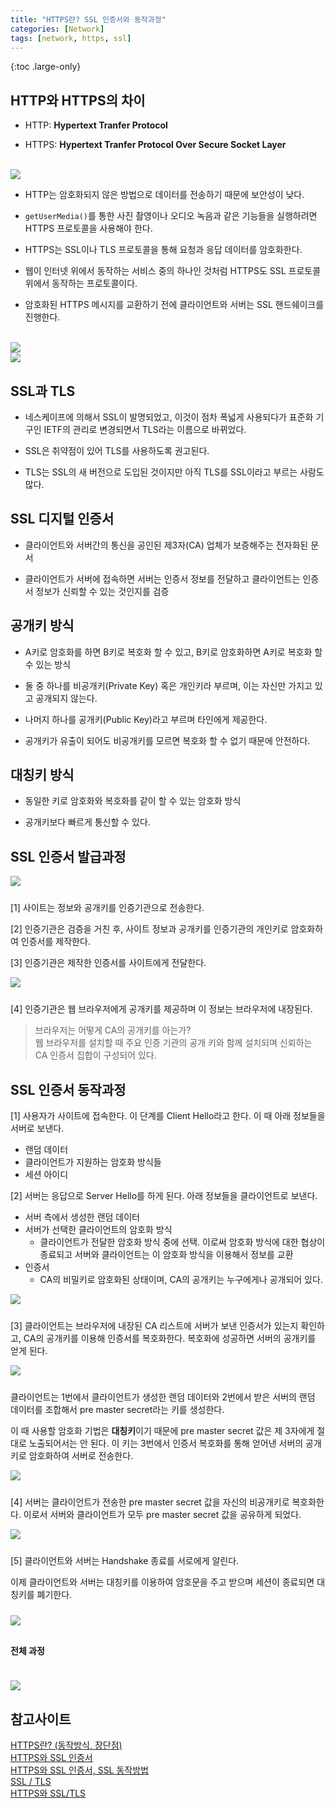 ```yaml
---
title: "HTTPS란? SSL 인증서와 동작과정"
categories: [Network]
tags: [network, https, ssl]
---
```


{:toc .large-only}

## HTTP와 HTTPS의 차이

- HTTP: **Hypertext Tranfer Protocol**

- HTTPS: **Hypertext Tranfer Protocol Over Secure Socket Layer**

<br/>

<img src="../../assets/img/blog/network/2021-09-07-https-ssl_01.jpg">

<br/>

- HTTP는 암호화되지 않은 방법으로 데이터를 전송하기 때문에 보안성이 낮다.

- `getUserMedia()`를 통한 사진 촬영이나 오디오 녹음과 같은 기능들을 실행하려면 HTTPS 프로토콜을 사용해야 한다.

- HTTPS는 SSL이나 TLS 프로토콜을 통해 요청과 응답 데이터를 암호화한다.

- 웹이 인터넷 위에서 동작하는 서비스 중의 하나인 것처럼 HTTPS도 SSL 프로토콜 위에서 동작하는 프로토콜이다.

- 암호화된 HTTPS 메시지를 교환하기 전에 클라이언트와 서버는 SSL 핸드쉐이크를 진행한다.

<br/>

<img src="../../assets/img/blog/network/2021-09-07-https-ssl_02.png">

<br/>

<img src="../../assets/img/blog/network/2021-09-07-https-ssl_03.png">

## SSL과 TLS

- 네스케이프에 의해서 SSL이 발명되었고, 이것이 점차 폭넓게 사용되다가 표준화 기구인 IETF의 관리로 변경되면서 TLS라는 이름으로 바뀌었다.

- SSL은 취약점이 있어 TLS를 사용하도록 권고된다.

- TLS는 SSL의 새 버전으로 도입된 것이지만 아직 TLS를 SSL이라고 부르는 사람도 많다.

## SSL 디지털 인증서

- 클라이언트와 서버간의 통신을 공인된 제3자(CA) 업체가 보증해주는 전자화된 문서

- 클라이언트가 서버에 접속하면 서버는 인증서 정보를 전달하고 클라이언트는 인증서 정보가 신뢰할 수 있는 것인지를 검증

## 공개키 방식

- A키로 암호화를 하면 B키로 복호화 할 수 있고, B키로 암호화하면 A키로 복호화 할 수 있는 방식

- 둘 중 하나를 비공개키(Private Key) 혹은 개인키라 부르며, 이는 자신만 가지고 있고 공개되지 않는다.

- 나머지 하나를 공개키(Public Key)라고 부르며 타인에게 제공한다.

- 공개키가 유출이 되어도 비공개키를 모르면 복호화 할 수 없기 때문에 안전하다.

## 대칭키 방식

- 동일한 키로 암호화와 복호화를 같이 할 수 있는 암호화 방식

- 공개키보다 빠르게 통신할 수 있다.

## SSL 인증서 발급과정

<img src="../../assets/img/blog/network/2021-09-07-https-ssl_04.png" style="margin-bottom:10px;">

[1] 사이트는 정보와 공개키를 인증기관으로 전송한다.

[2] 인증기관은 검증을 거친 후, 사이트 정보과 공개키를 인증기관의 개인키로 암호화하여 인증서를 제작한다.

[3] 인증기관은 제작한 인증서를 사이트에게 전달한다.

<img src="../../assets/img/blog/network/2021-09-07-https-ssl_08.png" style="margin-bottom:10px;">

[4] 인증기관은 웹 브라우저에게 공개키를 제공하며 이 정보는 브라우저에 내장된다.

> 브라우저는 어떻게 CA의 공개키를 아는가?<br/>웹 브라우저를 설치할 때 주요 인증 기관의 공개 키와 함께 설치되며 신뢰하는 CA 인증서 집합이 구성되어 있다.

## SSL 인증서 동작과정

[1] 사용자가 사이트에 접속한다. 이 단계를 Client Hello라고 한다. 이 때 아래 정보들을 서버로 보낸다.

- 랜덤 데이터
- 클라이언트가 지원하는 암호화 방식들
- 세션 아이디

[2] 서버는 응답으로 Server Hello를 하게 된다. 아래 정보들을 클라이언트로 보낸다.

- 서버 측에서 생성한 랜덤 데이터
- 서버가 선택한 클라이언트의 암호화 방식
  - 클라이언트가 전달한 암호화 방식 중에 선택. 이로써 암호화 방식에 대한 협상이 종료되고 서버와 클라이언트는 이 암호화 방식을 이용해서 정보를 교환
- 인증서
  - CA의 비밀키로 암호화된 상태이며, CA의 공개키는 누구에게나 공개되어 있다.

<img src="../../assets/img/blog/network/2021-09-07-https-ssl_09.png" style="margin-bottom:10px;">

[3] 클라이언트는 브라우저에 내장된 CA 리스트에 서버가 보낸 인증서가 있는지 확인하고, CA의 공개키를 이용해 인증서를 복호화한다. 복호화에 성공하면 서버의 공개키를 얻게 된다.

<img src="../../assets/img/blog/network/2021-09-07-https-ssl_10.png" style="margin-bottom:10px;">

클라이언트는 1번에서 클라이언트가 생성한 랜덤 데이터와 2번에서 받은 서버의 랜덤 데이터를 조합해서 pre master secret라는 키를 생성한다.

이 때 사용할 암호화 기법은 **대칭키**이기 때문에 pre master secret 값은 제 3자에게 절대로 노출되어서는 안 된다. 이 키는 3번에서 인증서 복호화를 통해 얻어낸 서버의 공개키로 암호화하여 서버로 전송한다.

<img src="../../assets/img/blog/network/2021-09-07-https-ssl_11.png" style="margin-bottom:10px;">

[4] 서버는 클라이언트가 전송한 pre master secret 값을 자신의 비공개키로 복호화한다. 이로서 서버와 클라이언트가 모두 pre master secret 값을 공유하게 되었다.

<img src="../../assets/img/blog/network/2021-09-07-https-ssl_12.png" style="margin-bottom:10px;">

[5] 클라이언트와 서버는 Handshake 종료를 서로에게 알린다.

이제 클라이언트와 서버는 대칭키를 이용하여 암호문을 주고 받으며 세션이 종료되면 대칭키를 폐기한다.

<img src="../../assets/img/blog/network/2021-09-07-https-ssl_06.png" style="margin:10px 0;">

#### 전체 과정

<img src="../../assets/img/blog/network/2021-09-07-https-ssl_07.png" style="margin-top:20px;">

## 참고사이트

[HTTPS란? (동작방식, 장단점)](https://rachel-kwak.github.io/2021/03/08/HTTPS.html)<br/>
[HTTPS와 SSL 인증서](https://opentutorials.org/course/228/4894)<br/>
[HTTPS와 SSL 인증서, SSL 동작방법](https://wayhome25.github.io/cs/2018/03/11/ssl-https/)<br/>
[SSL / TLS](https://has3ong.github.io/computer%20science/ssl-tls/)<br/>
[HTTPS와 SSL/TLS](https://velog.io/@bambookim/HTTPS%EC%99%80-SSLTLS)
